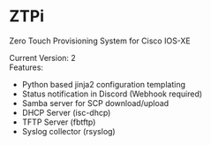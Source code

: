 # ZTPi
Zero Touch Provisioning System for Cisco IOS-XE  

Current Version: 2  
Features:  
  - Python based jinja2 configuration templating  
  - Status notification in Discord (Webhook required)  
  - Samba server for SCP download/upload  
  - DHCP Server (isc-dhcp)  
  - TFTP Server (fbtftp)  
  - Syslog collector (rsyslog)    
